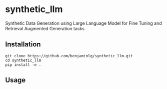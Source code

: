 # synthetic_llm
Synthetic Data Generation using Large Language Model for Fine Tuning and Retrieval Augmented Generation tasks

## Installation
```
git clone https://github.com/benjaminlq/synthetic_llm.git
cd synthetic_llm
pip install -e .
```

## Usage
